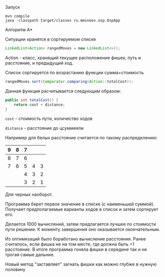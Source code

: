 Запуск

```
mvn compile
java -classpath target/classes ru.mmineev.osp.OspApp
```

Алгоритм А*

Ситуации хранятся в сортируемом списке

```java
LinkedList<Action> rangedMoves = new LinkedList<>();
```

Action - класс, хранящий текущее расположение фишек, путь и расстояние, и предыдущий ход.

Список сортируется по возрастанию функции сумма+стоимость

```java
rangedMoves.sort(Comparator.comparing(Action::totalCost));
```

Данная функция расчитывается следующим образом:

```java
public int totalCost() {
    return cost + distance;
}
```

`cost` - стоимость пути, количество ходов

`distance` - расстояние до цсуммеели

Например для белых расстояние считается по такому распределению:

| 9 | 8 | 7 |   |   | 
|---|---|---|---|---|
| 8 | 7 | 6 |   |   | 
| 7 | 6 | 5 | 4 | 3 | 
|   |   | 4 | 3 | 2 | 
|   |   | 3 | 2 | 1 | 

Для черных наоборот.

Программа берет первое значение в списке (с наименьшей суммой). Получает предполагаемые варианты ходов в список и затем сортирует его.

Делается 1000 вычислений, затем предлагается лучшее по стоимости пути решение. К моменту завершения оно оказывается окончательным.

Из оптимизаций было боработано вычисление расстояния. Ранее считалось, если фишка не на том месте, где должна быть +1 расстояние. В итоге программа гоняла фишки в середине так и не трогая самые дальние.

Новый метод "заставляет" загнать фишки как можно глубже в нужную половину
